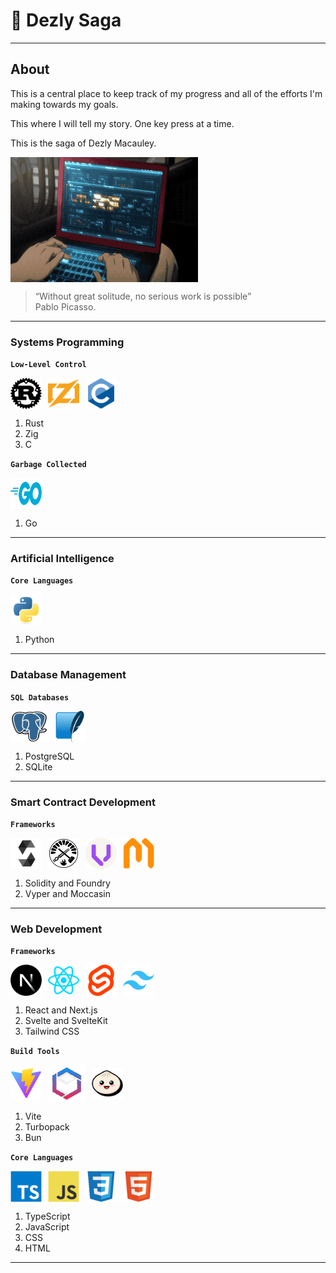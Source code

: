 # 🎒 Dezly Saga 
___

## About

This is a central place to keep track of my progress and all of the efforts I'm making
towards my goals.

This where I will tell my story. One key press at a time. 

This is the saga of Dezly Macauley.

<div style="display: flex; align-items: center; justify-content: flex-start; gap: 10px;">
    <img src="./.readme/dezly_saga.gif" width="300" height="200" />
</div>

>“Without great solitude, no serious work is possible”
> <br>Pablo Picasso.

___
### Systems Programming

**`Low-Level Control`**
<div style="display: flex; align-items: center; justify-content: flex-start; gap: 10px;">
    <img src="./.readme/rust.png" width="50" height="50" alt="Rust Logo" />
    <img src="./.readme/zig.png" width="50" height="50" alt="Zig Logo" />
    <img src="./.readme/c.png" width="50" height="50" alt="Zig Logo" />
</div>

1. Rust
2. Zig
3. C

**`Garbage Collected`**
<div style="display: flex; align-items: center; justify-content: flex-start; gap: 10px;">
    <img src="./.readme/go.png" width="50" height="50" alt="Rust Logo" />
</div>

1. Go
___
### Artificial Intelligence

**`Core Languages`**
<div style="display: flex; align-items: center; justify-content: flex-start; gap: 10px;">
    <img src="./.readme/python.png" width="50" height="50" alt="TypeScript Logo" />
</div>

1. Python
___
### Database Management

**`SQL Databases`**
<div style="display: flex; align-items: center; justify-content: flex-start; gap: 10px;">
    <img src="./.readme/postgresql.png" width="60" height="50" alt="SQLite Logo" />
    <img src="./.readme/sqlite.png" width="50" height="50" alt="SQLite Logo" />
</div>

1. PostgreSQL
2. SQLite

___
### Smart Contract Development

**`Frameworks`**
<div style="display: flex; align-items: center; justify-content: flex-start; gap: 10px;">
    <img src="./.readme/solidity.png" width="50" height="50" alt="Vyper Logo" />
    <img src="./.readme/foundry.png" width="50" height="50" alt="Moccasin Logo" />
    <img src="./.readme/vyper.png" width="50" height="50" alt="Vyper Logo" />
    <img src="./.readme/moccasin.png" width="50" height="50" alt="Moccasin Logo" />
</div>

1. Solidity and Foundry 
2. Vyper and Moccasin

___
### Web Development 

**`Frameworks`**
<div style="display: flex; align-items: center; justify-content: flex-start; gap: 10px;">
    <img src="./.readme/nextjs.png" width="50" height="50" alt="Django Logo" />
    <img src="./.readme/react.png" width="50" height="50" alt="Django Logo" />
    <img src="./.readme/sveltekit.png" width="50" height="50" alt="SvelteKit Logo" />
    <img src="./.readme/tailwindcss.png" width="50" height="50" alt="Tailwind CSS Logo" />
</div>

1. React and Next.js
2. Svelte and SvelteKit
3. Tailwind CSS

**`Build Tools`**
<div style="display: flex; align-items: center; justify-content: flex-start; gap: 10px;">
    <img src="./.readme/vite.png" width="50" height="50" alt="Vite Logo" />
    <img src="./.readme/turbopack.png" width="60" height="60" alt="Vite Logo" />
    <img src="./.readme/bun.png" width="50" height="50" alt="Bun Logo" />
</div>

1. Vite
2. Turbopack
3. Bun

**`Core Languages`**
<div style="display: flex; align-items: center; justify-content: flex-start; gap: 10px;">
    <img src="./.readme/typescript.png" width="50" height="50" alt="TypeScript Logo" />
    <img src="./.readme/javascript.png" width="50" height="50" alt="TypeScript Logo" />
    <img src="./.readme/css.png" width="50" height="50" alt="CSS Logo" />
    <img src="./.readme/html.png" width="50" height="50" alt="HTML Logo" />
</div>

1. TypeScript
2. JavaScript
3. CSS 
4. HTML
___
